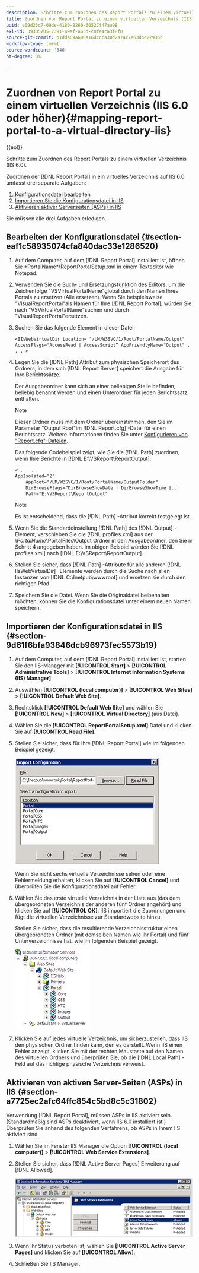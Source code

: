 ```yaml
---
description: Schritte zum Zuordnen des Report Portals zu einem virtuellen Verzeichnis (IIS 6.0).
title: Zuordnen von Report Portal zu einem virtuellen Verzeichnis (IIS 6.0 oder höher)
uuid: e09d23d7-09de-4180-8260-60527f47aa98
exl-id: 39335705-7391-49af-a63d-c0fe4ca3f8f0
source-git-commit: b1dda69a606a16dccca30d2a74c7e63dbd27936c
workflow-type: tm+mt
source-wordcount: '546'
ht-degree: 3%

---
```


# Zuordnen von Report Portal zu einem virtuellen Verzeichnis (IIS 6.0 oder höher){#mapping-report-portal-to-a-virtual-directory-iis}

{{eol}}

Schritte zum Zuordnen des Report Portals zu einem virtuellen Verzeichnis (IIS 6.0).

Zuordnen der [!DNL Report Portal] in ein virtuelles Verzeichnis auf IIS 6.0 umfasst drei separate Aufgaben:

1. [Konfigurationsdatei bearbeiten](../../../../home/c-rpt-oview/c-install-rpt-port/c-virtual-dir/c-map-rpt-port-vdir-6.md#section-eaf1c58935074cfa840dac33e1286520)
1. [Importieren Sie die Konfigurationsdatei in IIS](../../../../home/c-rpt-oview/c-install-rpt-port/c-virtual-dir/c-map-rpt-port-vdir-6.md#section-9d61f6bfa93846dcb96973fec5573b19)
1. [Aktivieren aktiver Serverseiten (ASPs) in IIS](../../../../home/c-rpt-oview/c-install-rpt-port/c-virtual-dir/c-map-rpt-port-vdir-6.md#section-a7725ec2afc64ffc854c5bd8c5c31802)

Sie müssen alle drei Aufgaben erledigen.

## Bearbeiten der Konfigurationsdatei {#section-eaf1c58935074cfa840dac33e1286520}

1. Auf dem Computer, auf dem [!DNL Report Portal] installiert ist, öffnen Sie \*PortalName*\ReportPortalSetup.xml in einem Texteditor wie Notepad.

1. Verwenden Sie die Such- und Ersetzungsfunktion des Editors, um die Zeichenfolge &quot;VSVirtualPortalName&quot;global durch den Namen Ihres Portals zu ersetzen (Alle ersetzen). Wenn Sie beispielsweise &quot;VisualReportPortal&quot;als Namen für Ihre [!DNL Report Portal], würden Sie nach &quot;VSVirtualPortalName&quot;suchen und durch &quot;VisualReportPortal&quot;ersetzen.
1. Suchen Sie das folgende Element in dieser Datei:

   ```
   <IIsWebVirtualDir Location= "/LM/W3SVC/1/Root/PortalName/Output" AccessFlags="AccessRead | AccessScript” AppFriendlyName="Output" . . . >
   ```

1. Legen Sie die [!DNL Path] Attribut zum physischen Speicherort des Ordners, in dem sich [!DNL Report Server] speichert die Ausgabe für Ihre Berichtssätze.

   Der Ausgabeordner kann sich an einer beliebigen Stelle befinden, beliebig benannt werden und einen Unterordner für jeden Berichtssatz enthalten.

   >[!NOTE]
   >
   >Dieser Ordner muss mit dem Ordner übereinstimmen, den Sie im Parameter &quot;Output Root&quot;im [!DNL Report.cfg] -Datei für einen Berichtssatz. Weitere Informationen finden Sie unter [Konfigurieren von &quot;Report.cfg&quot;-Dateien](../../../../home/c-rpt-oview/c-admin-rpt/c-config-rpt-files.md#concept-cf4b95344fcb4c8c877db91e5f1d345d).

   Das folgende Codebeispiel zeigt, wie Sie die [!DNL Path] zuordnen, wenn Ihre Berichte in [!DNL E:\VSReport\ReportOutput]:

   ```
   < . . . 
   AppIsolated="2" 
       AppRoot="/LM/W3SVC/1/Root/PortalName/OutputFolder" 
       DirBrowseFlags="DirBrowseShowDate | DirBrowseShowTime |...  
       Path="E:\VSReport\ReportOutput"
   ```

   >[!NOTE]
   >
   >Es ist entscheidend, dass die [!DNL Path] -Attribut korrekt festgelegt ist.

1. Wenn Sie die Standardeinstellung [!DNL Path] des [!DNL Output] -Element, verschieben Sie die [!DNL profiles.xml] aus der *\PortalName*\PortalFiles\Output Ordner in den Ausgabeordner, den Sie in Schritt 4 angegeben haben. Im obigen Beispiel würden Sie [!DNL profiles.xml] nach [!DNL E:\VSReport\ReportOutput].

1. Stellen Sie sicher, dass [!DNL Path] -Attribute für alle anderen [!DNL IIsWebVirtualDir] -Elemente werden durch die Suche nach allen Instanzen von [!DNL C:\Inetpub\wwwroot] und ersetzen sie durch den richtigen Pfad.

1. Speichern Sie die Datei. Wenn Sie die Originaldatei beibehalten möchten, können Sie die Konfigurationsdatei unter einem neuen Namen speichern.

## Importieren der Konfigurationsdatei in IIS {#section-9d61f6bfa93846dcb96973fec5573b19}

1. Auf dem Computer, auf dem [!DNL Report Portal] installiert ist, starten Sie den IIS-Manager mit **[!UICONTROL Start]** > **[!UICONTROL Administrative Tools]** > **[!UICONTROL Internet Information Systems (IIS) Manager]**.

1. Auswählen **[!UICONTROL (local computer)]** > **[!UICONTROL Web Sites]** > **[!UICONTROL Default Web Site]**.

1. Rechtsklick **[!UICONTROL Default Web Site]** und wählen Sie **[!UICONTROL New]** > **[!UICONTROL Virtual Directory]** (aus Datei).

1. Wählen Sie die **[!UICONTROL ReportPortalSetup.xml]** Datei und klicken Sie auf **[!UICONTROL Read File]**.

1. Stellen Sie sicher, dass für Ihre [!DNL Report Portal] wie im folgenden Beispiel gezeigt.

   ![](assets/rptPort_dia_VirDirs.png)

   Wenn Sie nicht sechs virtuelle Verzeichnisse sehen oder eine Fehlermeldung erhalten, klicken Sie auf **[!UICONTROL Cancel]** und überprüfen Sie die Konfigurationsdatei auf Fehler.

1. Wählen Sie das erste virtuelle Verzeichnis in der Liste aus (das dem übergeordneten Verzeichnis der anderen fünf Ordner angehört) und klicken Sie auf **[!UICONTROL OK]**. IIS importiert die Zuordnungen und fügt die virtuellen Verzeichnisse zur Standardwebsite hinzu.

   Stellen Sie sicher, dass die resultierende Verzeichnisstruktur einen übergeordneten Ordner (mit demselben Namen wie Ihr Portal) und fünf Unterverzeichnisse hat, wie im folgenden Beispiel gezeigt.

   ![](assets/rptPort_scrn_VirDirs_Installed.png)

1. Klicken Sie auf jedes virtuelle Verzeichnis, um sicherzustellen, dass IIS den physischen Ordner finden kann, den es darstellt. Wenn IIS einen Fehler anzeigt, klicken Sie mit der rechten Maustaste auf den Namen des virtuellen Ordners und überprüfen Sie, ob die [!DNL Local Path] -Feld auf das richtige physische Verzeichnis verweist.

## Aktivieren von aktiven Server-Seiten (ASPs) in IIS {#section-a7725ec2afc64ffc854c5bd8c5c31802}

Verwendung [!DNL Report Portal], müssen ASPs in IIS aktiviert sein. (Standardmäßig sind ASPs deaktiviert, wenn IIS 6.0 installiert ist.) Überprüfen Sie anhand des folgenden Verfahrens, ob ASPs in Ihrem IIS aktiviert sind.

1. Wählen Sie im Fenster IIS Manager die Option **[!UICONTROL (local computer)]** > **[!UICONTROL Web Service Extensions]**.
1. Stellen Sie sicher, dass [!DNL Active Server Pages] Erweiterung auf [!DNL Allowed].

   ![](assets/report_aspenable.png)

1. Wenn ihr Status verboten ist, wählen Sie **[!UICONTROL Active Server Pages]** und klicken Sie auf **[!UICONTROL Allow]**.
1. Schließen Sie IIS Manager.
